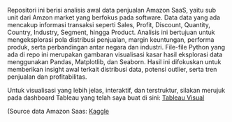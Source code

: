 Repositori ini berisi analisis awal data penjualan Amazon SaaS, yaitu sub unit dari Amzon market yang berfokus pada software. Data data yang ada mencakup informasi transaksi seperti Sales, Profit, Discount, Quantity, Country, Industry, Segment, hingga Product. Analisis ini bertujuan untuk mengeksplorasi pola distribusi penjualan, margin keuntungan, performa produk, serta perbandingan antar negara dan industri.
File-file Python yang ada di repo ini merupakan gambaran visualisasi kasar hasil eksplorasi data menggunakan Pandas, Matplotlib, dan Seaborn. Hasil ini difokuskan untuk memberikan insight awal terkait distribusi data, potensi outlier, serta tren penjualan dan profitabilitas.

Untuk visualisasi yang lebih jelas, interaktif, dan terstruktur, silakan merujuk pada dashboard Tableau yang telah saya buat di sini: [Tableau Visual](https://public.tableau.com/app/profile/muhammad.rafi.lingga/viz/CapstoneProject2Finished/MainDasboard?publish=yes)

(Source data Amazon Saas: [Kaggle]((https://www.kaggle.com/datasets/nnthanh101/aws-saas-sales))

